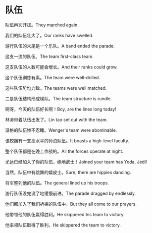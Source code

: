 # 队伍

<p><span class="chinese">队伍再次开拔。</span><span class="english">They marched again.</span></p>

<p><span class="chinese">我们的队伍壮大了。</span><span class="english">Our ranks have swelled.</span></p>

<p><span class="chinese">游行队伍的末尾是一个乐队。</span><span class="english">A band ended the parade.</span></p>

<p><span class="chinese">这支一流的队伍。</span><span class="english">The team first-class team.</span></p>

<p><span class="chinese">这支队伍的人数可能会增长。</span><span class="english">And their ranks could grow.</span></p>

<p><span class="chinese">这个队伍训练有素。</span><span class="english">The team were well-drilled.</span></p>

<p><span class="chinese">这些队伍势均力敌。</span><span class="english">The teams were well matched.</span></p>

<p><span class="chinese">二是队伍结构形成梯队。</span><span class="english">The team structure is rundle.</span></p>

<p><span class="chinese">啊呀，今天的队伍好长啊！</span><span class="english">Boy, are the lines long today!</span></p>

<p><span class="chinese">林涛带着队伍出发了。</span><span class="english">Lin tao set out with the team.</span></p>

<p><span class="chinese">温格的队伍惨不忍睹。</span><span class="english">Wenger's team were abominable.</span></p>

<p><span class="chinese">该校拥有一支高水平的师资队伍。</span><span class="english">It boasts a high-level faculty.</span></p>

<p><span class="chinese">整个队伍都是在晚上作战的。</span><span class="english">All the forces operate at night.</span></p>

<p><span class="chinese">尤达已经加入了你的队伍，绝地武士！</span><span class="english">Joined your team has Yoda, Jedi!</span></p>

<p><span class="chinese">当然，队伍中有跳舞的嬉皮士。</span><span class="english">Sure, there are hippies dancing.</span></p>

<p><span class="chinese">将军整列他的队伍。</span><span class="english">The general lined up his troops.</span></p>

<p><span class="chinese">游行队伍没完没了地缓慢前进。</span><span class="english">The parade dragged by endlessly.</span></p>

<p><span class="chinese">他们都加入了我们祈祷的队伍中。</span><span class="english">But they all come to our prayers.</span></p>

<p><span class="chinese">他带领他的队伍赢得胜利。</span><span class="english">He skippered his team to victory.</span></p>

<p><span class="chinese">他率领队伍取得了胜利。</span><span class="english">He skippered the team to victory.</span></p>

